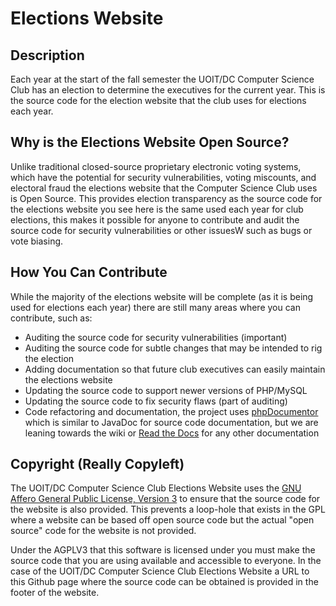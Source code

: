 Elections Website
=================

Description
-----------

Each year at the start of the fall semester the UOIT/DC Computer Science Club has
an election to determine the executives for the current year. This is the source
code for the election website that the club uses for elections each year.

Why is the Elections Website Open Source?
-----------------------------------------

Unlike traditional closed-source proprietary electronic voting systems, which have 
the potential for security vulnerabilities, voting miscounts, and electoral fraud 
the elections website that the Computer Science Club uses is Open Source. This 
provides election transparency as the source code for the elections website you see 
here is the same used each year for club elections, this makes it possible for anyone
to contribute and audit the source code for security vulnerabilities or other issuesW
such as bugs or vote biasing.

How You Can Contribute
-----------------------

While the majority of the elections website will be complete (as it is being used
for elections each year) there are still many areas where you can contribute,
such as:

+ Auditing the source code for security vulnerabilities (important)
+ Auditing the source code for subtle changes that may be intended to rig the election
+ Adding documentation so that future club executives can easily maintain the elections
website
+ Updating the source code to support newer versions of PHP/MySQL
+ Updating the source code to fix security flaws (part of auditing)
+ Code refactoring and documentation, the project uses [phpDocumentor](http://www.phpdoc.org/)
which is similar to JavaDoc for source code documentation, but we are leaning towards 
the wiki or [Read the Docs](http://readthedocs.org/) for any other documentation

Copyright (Really Copyleft)
---------------------------

The UOIT/DC Computer Science Club Elections Website uses the [GNU Affero General 
Public License, Version 3](http://www.gnu.org/licenses/agpl-3.0.html) to ensure
that the source code for the website is also provided. This prevents a loop-hole
that exists in the GPL where a website can be based off open source code but the
actual "open source" code for the website is not provided. 

Under the AGPLV3 that this software is licensed under you must make the source 
code that you are using available and accessible to everyone. In the case of the
UOIT/DC Computer Science Club Elections Website a URL to this Github page where
the source code can be obtained is provided in the footer of the website.